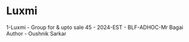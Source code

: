 # Luxmi
1-Luxmi - Group for &amp; upto sale 45 - 2024-EST - BLF-ADHOC-Mr Bagai
Author - Oushnik Sarkar
